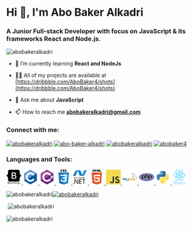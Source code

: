 <h1>Hi 👋, I'm Abo Baker Alkadri</h1>
<h3>A Junior Full-stack Developer with focus on JavaScript & its frameworks React and Node.js.</h3>

<p align="left"> <img src="https://komarev.com/ghpvc/?username=abobakeralkadri&label=Profile%20views&color=0e75b6&style=flat" alt="abobakeralkadri" /> </p>

- 🌱 I’m currently learning **React and NodeJs**

- 👨‍💻 All of my projects are available at [https://dribbble.com/AboBaker4/shots](https://dribbble.com/AboBaker4/shots)

- 💬 Ask me about **JavaScript**

- 📫 How to reach me **abobakeralkadri@gmail.com**

<h3 align="left">Connect with me:</h3>
<p align="left">
<a href="https://codepen.io/abobakeralkadri" target="blank"><img align="center" src="https://raw.githubusercontent.com/rahuldkjain/github-profile-readme-generator/master/src/images/icons/Social/codepen.svg" alt="abobakeralkadri" height="30" width="40" /></a>
<a href="https://linkedin.com/in/abo-baker-alkadri" target="blank"><img align="center" src="https://raw.githubusercontent.com/rahuldkjain/github-profile-readme-generator/master/src/images/icons/Social/linked-in-alt.svg" alt="abo-baker-alkadri" height="30" width="40" /></a>
<a href="https://instagram.com/abobakeralkadri" target="blank"><img align="center" src="https://raw.githubusercontent.com/rahuldkjain/github-profile-readme-generator/master/src/images/icons/Social/instagram.svg" alt="abobakeralkadri" height="30" width="40" /></a>
<a href="https://dribbble.com/abobaker4" target="blank"><img align="center" src="https://raw.githubusercontent.com/rahuldkjain/github-profile-readme-generator/master/src/images/icons/Social/dribbble.svg" alt="abobaker4" height="30" width="40" /></a>
</p>

<h3 align="left">Languages and Tools:</h3>
<p align="left"> <a href="https://getbootstrap.com" target="_blank" rel="noreferrer"> <img src="https://raw.githubusercontent.com/devicons/devicon/master/icons/bootstrap/bootstrap-plain-wordmark.svg" alt="bootstrap" width="40" height="40"/> </a> <a href="https://www.cprogramming.com/" target="_blank" rel="noreferrer"> <img src="https://raw.githubusercontent.com/devicons/devicon/master/icons/c/c-original.svg" alt="c" width="40" height="40"/> </a> <a href="https://www.w3schools.com/cs/" target="_blank" rel="noreferrer"> <img src="https://raw.githubusercontent.com/devicons/devicon/master/icons/csharp/csharp-original.svg" alt="csharp" width="40" height="40"/> </a> <a href="https://www.w3schools.com/css/" target="_blank" rel="noreferrer"> <img src="https://raw.githubusercontent.com/devicons/devicon/master/icons/css3/css3-original-wordmark.svg" alt="css3" width="40" height="40"/> </a> <a href="https://dotnet.microsoft.com/" target="_blank" rel="noreferrer"> <img src="https://raw.githubusercontent.com/devicons/devicon/master/icons/dot-net/dot-net-original-wordmark.svg" alt="dotnet" width="40" height="40"/> </a> <a href="https://www.w3.org/html/" target="_blank" rel="noreferrer"> <img src="https://raw.githubusercontent.com/devicons/devicon/master/icons/html5/html5-original-wordmark.svg" alt="html5" width="40" height="40"/> </a> <a href="https://developer.mozilla.org/en-US/docs/Web/JavaScript" target="_blank" rel="noreferrer"> <img src="https://raw.githubusercontent.com/devicons/devicon/master/icons/javascript/javascript-original.svg" alt="javascript" width="40" height="40"/> </a> <a href="https://www.mysql.com/" target="_blank" rel="noreferrer"> <img src="https://raw.githubusercontent.com/devicons/devicon/master/icons/mysql/mysql-original-wordmark.svg" alt="mysql" width="40" height="40"/> </a> <a href="https://www.php.net" target="_blank" rel="noreferrer"> <img src="https://raw.githubusercontent.com/devicons/devicon/master/icons/php/php-original.svg" alt="php" width="40" height="40"/> </a> <a href="https://www.python.org" target="_blank" rel="noreferrer"> <img src="https://raw.githubusercontent.com/devicons/devicon/master/icons/python/python-original.svg" alt="python" width="40" height="40"/> </a> <a href="https://reactjs.org/" target="_blank" rel="noreferrer"> <img src="https://raw.githubusercontent.com/devicons/devicon/master/icons/react/react-original-wordmark.svg" alt="react" width="40" height="40"/> </a> </p>

<p><img align="left" src="https://github-readme-stats.vercel.app/api/top-langs?username=abobakeralkadri&show_icons=true&locale=en&layout=compact" alt="abobakeralkadri" /></p>

<p align="left"> <a href="https://github.com/ryo-ma/github-profile-trophy"><img src="https://github-profile-trophy.vercel.app/?username=abobakeralkadri" alt="abobakeralkadri" /></a> </p>

<p>&nbsp;<img align="center" src="https://github-readme-stats.vercel.app/api?username=abobakeralkadri&show_icons=true&locale=en" alt="abobakeralkadri" /></p>

<p><img align="center" src="https://github-readme-streak-stats.herokuapp.com/?user=abobakeralkadri&" alt="abobakeralkadri" /></p>
